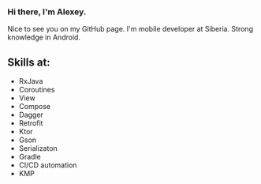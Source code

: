 ### Hi there, I'm Alexey.

Nice to see you on my GitHub page. I'm mobile developer at Siberia. Strong knowledge in Android.

## Skills at:
- RxJava
- Coroutines
- View
- Compose
- Dagger
- Retrofit
- Ktor
- Gson
- Serializaton
- Gradle
- CI/CD automation
- KMP
